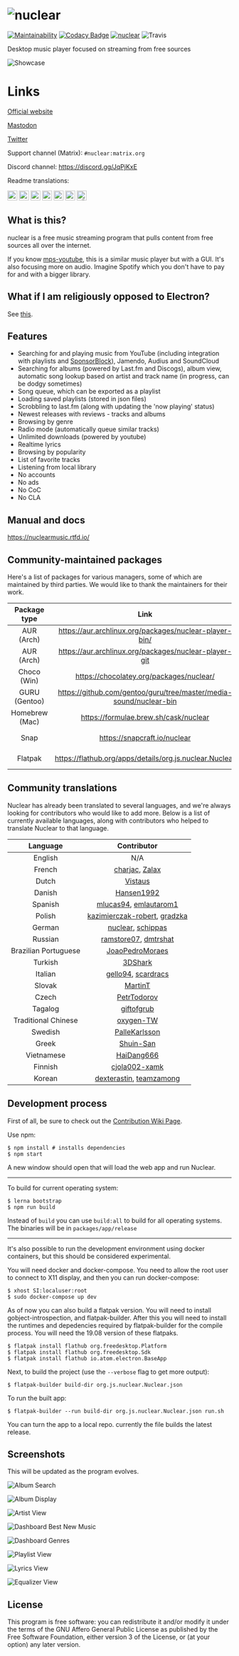 # ![nuclear](https://i.imgur.com/oT1006i.png) 
[![Maintainability](https://api.codeclimate.com/v1/badges/a15c4888a63c900f6cc1/maintainability)](https://codeclimate.com/github/nukeop/nuclear/maintainability) [![Codacy Badge](https://api.codacy.com/project/badge/Grade/30750586202742279fa8958a12e519ed)](https://www.codacy.com/app/nukeop/nuclear?utm_source=github.com&amp;utm_medium=referral&amp;utm_content=nukeop/nuclear&amp;utm_campaign=Badge_Grade) [![nuclear](https://snapcraft.io//nuclear/badge.svg)](https://snapcraft.io/nuclear) ![Travis](https://api.travis-ci.org/nukeop/nuclear.svg?branch=master)

Desktop music player focused on streaming from free sources

![Showcase](https://i.imgur.com/G9BqIHl.png)

# Links

[Official website](https://nuclear.js.org)

[Mastodon](https://mstdn.io/@nuclear)

[Twitter](https://twitter.com/nuclear_player)

Support channel (Matrix): `#nuclear:matrix.org`

Discord channel: https://discord.gg/JqPjKxE

Readme translations: 

<kbd>[<img title="Deutsch" alt="Deutsch" src="https://cdn.staticaly.com/gh/hjnilsson/country-flags/master/svg/de.svg" width="22">](docs/README-de.md)</kbd>
<kbd>[<img title="Português" alt="Português" src="https://cdn.staticaly.com/gh/hjnilsson/country-flags/master/svg/br.svg" width="22">](docs/README-ptbr.md)</kbd>
<kbd>[<img title="Svenska" alt="Svenska" src="https://cdn.staticaly.com/gh/hjnilsson/country-flags/master/svg/se.svg" width="22">](docs/README-se.md)</kbd>
<kbd>[<img title="English" alt="English" src="https://cdn.staticaly.com/gh/hjnilsson/country-flags/master/svg/us.svg" width="22">](README.md)</kbd>
<kbd>[<img title="Hebrew" alt="Hebrew" src="https://cdn.staticaly.com/gh/hjnilsson/country-flags/master/svg/il.svg" width="22">](docs/README-he.md)</kbd>
<kbd>[<img title="Italiano" alt="Italiano" src="https://cdn.staticaly.com/gh/hjnilsson/country-flags/master/svg/it.svg" width="22">](docs/README-it.md)</kbd>
<kbd>[<img title="Türkçe" alt="Türkçe" src="https://cdn.staticaly.com/gh/hjnilsson/country-flags/master/svg/tr.svg" width="22">](docs/README-tr.md)</kbd>

## What is this?
nuclear is a free music streaming program that pulls content from free sources all over the internet.

If you know [mps-youtube](https://github.com/mps-youtube/mps-youtube), this is a similar music player but with a GUI.
It's also focusing more on audio. Imagine Spotify which you don't have to pay for and with a bigger library.

## What if I am religiously opposed to Electron?
See [this](docs/electron.md).

## Features

- Searching for and playing music from YouTube (including integration with playlists and [SponsorBlock](https://sponsor.ajay.app/)), Jamendo, Audius and SoundCloud
- Searching for albums (powered by Last.fm and Discogs), album view, automatic song lookup based on artist and track name (in progress, can be dodgy sometimes)
- Song queue, which can be exported as a playlist
- Loading saved playlists (stored in json files)
- Scrobbling to last.fm (along with updating the 'now playing' status)
- Newest releases with reviews - tracks and albums
- Browsing by genre
- Radio mode (automatically queue similar tracks)
- Unlimited downloads (powered by youtube)
- Realtime lyrics
- Browsing by popularity
- List of favorite tracks
- Listening from local library
- No accounts
- No ads
- No CoC
- No CLA

## Manual and docs
https://nuclearmusic.rtfd.io/

## Community-maintained packages

Here's a list of packages for various managers, some of which are maintained by third parties. We would like to thank the maintainers for their work.

| Package type   | Link                                                               | Maintainer                                   | Installation Method                           |
|:--------------:|:------------------------------------------------------------------:|:--------------------------------------------:|:---------------------------------------------:|
| AUR (Arch)     | https://aur.archlinux.org/packages/nuclear-player-bin/             | [nukeop](https://github.com/nukeop)          | yay -s nuclear-player-bin                     |
| AUR (Arch)     | https://aur.archlinux.org/packages/nuclear-player-git              | [nukeop](https://github.com/nukeop)          | yay -s nuclear-player-git                     |
| Choco (Win)    | https://chocolatey.org/packages/nuclear/                           | [JourneyOver](https://github.com/JourneyOver)| choco install nuclear                         |
| GURU (Gentoo)  | https://github.com/gentoo/guru/tree/master/media-sound/nuclear-bin | [scardracs](https://github.com/scardracs)    | emerge nuclear-bin                          |
| Homebrew (Mac) | https://formulae.brew.sh/cask/nuclear                              | Homebrew                                     | brew install --cask nuclear                   |
| Snap           | https://snapcraft.io/nuclear                                       | [nukeop](https://github.com/nukeop)          | sudo snap install nuclear                     |
| Flatpak        | https://flathub.org/apps/details/org.js.nuclear.Nuclear            | [nukeop](https://github.com/nukeop)          | flatpak install flathub org.js.nuclear.Nuclear|


## Community translations
Nuclear has already been translated to several languages, and we're always looking for contributors who would like to add more. Below is a list of currently available languages, along with contributors who helped to translate Nuclear to that language.

| Language             | Contributor                                                                                                 |
|:--------------------:|:-----------------------------------------------------------------------------------------------------------:|
| English              | N/A                                                                                                         |
| French               | [charjac](https://github.com/charjac), [Zalax](https://github.com/Zalaxx)                                   |
| Dutch                | [Vistaus](https://github.com/Vistaus)                                                                       |
| Danish               | [Hansen1992](https://github.com/Hansen1992)                                                                 |
| Spanish              | [mlucas94](https://github.com/mlucas94), [emlautarom1](https://github.com/emlautarom1)                      |
| Polish               | [kazimierczak-robert](https://github.com/kazimierczak-robert), [gradzka](https://github.com/gradzka)        |
| German               | [nuclear](https://github.com/nuclear), [schippas](https://github.com/schippas)                              |
| Russian              | [ramstore07](https://github.com/ramstore07), [dmtrshat](https://github.com/dmtrshat)                        |
| Brazilian Portuguese | [JoaoPedroMoraes](https://github.com/JoaoPedroMoraes)                                                       |
| Turkish              | [3DShark](https://github.com/3DShark)                                                                       |
| Italian              | [gello94](https://github.com/gello94), [scardracs](https://github.com/scardracs)                            |
| Slovak               | [MartinT](https://github.com/MartinTuroci)                                                                  |
| Czech                | [PetrTodorov](https://github.com/PetrTodorov)                                                               |
| Tagalog              | [giftofgrub](https://github.com/giftofgrub)                                                                 |
| Traditional Chinese  | [oxygen-TW](https://github.com/oxygen-TW)                                                                   |
| Swedish              | [PalleKarlsson](https://github.com/PalleKarlsson)                                                           |
| Greek                | [Shuin-San](https://github.com/Shuin-San)                                                                   |
| Vietnamese           | [HaiDang666](https://github.com/HaiDang666)                                                                 |
| Finnish              | [cjola002-xamk](https://github.com/cjola002-xamk)                                                           |
| Korean               | [dexterastin](https://github.com/dexterastin), [teamzamong](https://github.com/teamzamong/)                 |



## Development process

First of all, be sure to check out the [Contribution Wiki Page](https://github.com/nukeop/nuclear/wiki/Contributing).

Use npm:
```shell
$ npm install # installs dependencies
$ npm start
```

A new window should open that will load the web app and run Nuclear.

---
To build for current operating system:
```shell
$ lerna bootstrap
$ npm run build
```

Instead of `build` you can use `build:all` to build for all operating systems. The binaries will be in `packages/app/release`

---
It's also possible to run the development environment using docker containers, but this should be considered experimental.

You will need docker and docker-compose. You need to allow the root user to connect to X11 display, and then you can run docker-compose:

```shell
$ xhost SI:localuser:root
$ sudo docker-compose up dev
```
As of now you can also build a flatpak version. You will need to install gobject-introspection, and flatpak-builder. After this you will need to install the runtimes and depedencies required by flatpak-builder for the compile process. You will need the 19.08 version of these flatpaks.
```shell
$ flatpak install flathub org.freedesktop.Platform
$ flatpak install flathub org.freedesktop.Sdk
$ flatpak install flathub io.atom.electron.BaseApp
```
Next, to build the project (use the `--verbose` flag to get more output):
```shell
$ flatpak-builder build-dir org.js.nuclear.Nuclear.json
```
To run the built app: 
```shell
$ flatpak-builder --run build-dir org.js.nuclear.Nuclear.json run.sh
```
You can turn the app to a local repo. currently the file builds the latest release.

## Screenshots
This will be updated as the program evolves.

![Album Search](https://i.imgur.com/idFVnAF.png)

![Album Display](https://i.imgur.com/Kvzo3q7.png)

![Artist View](https://i.imgur.com/imBLYl3.png)

![Dashboard Best New Music](https://i.imgur.com/bMDrR4M.png)

![Dashboard Genres](https://i.imgur.com/g0aCmKx.png)

![Playlist View](https://i.imgur.com/2VMXHDC.png)

![Lyrics View](https://i.imgur.com/7e3DJKJ.png)

![Equalizer View](https://i.imgur.com/WreRL0w.png)

## License

This program is free software: you can redistribute it and/or modify it under the terms of the GNU Affero General Public License as published by the Free Software Foundation, either version 3 of the License, or (at your option) any later version.
